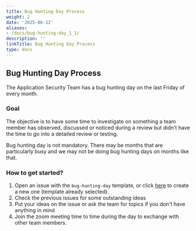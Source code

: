 ```yaml
---
title: Bug Hunting Day Process
weight: 2
date: '2025-06-12'
aliases:
- /docs/bug-hunting-day_1_1/
description: ''
linkTitle: Bug Hunting Day Process
type: docs
---
```


## Bug Hunting Day Process

The Application Security Team has a bug hunting day on the last Friday of every month.

### Goal

The objective is to have some time to investigate on something a team member has observed, discussed or noticed during a review but didn't have the time to go into a detailed review or testing.

Bug hunting day is not mandatory. There may be months that are particularly busy and we may not be doing bug hunting days on months like that.

### How to get started?

1. Open an issue with the `bug-hunting-day` template, or click [here](https://gitlab.com/gitlab-com/gl-security/product-security/appsec/appsec-team/-/issues/new?issuable_template=bug-hunting-day) to create a new one (template already selected).
1. Check the previous issues for some outstanding ideas
1. Put your ideas on the issue or ask the team for topics if you don't have anything in mind
1. Join the zoom meeting time to time during the day to exchange with other team members.
